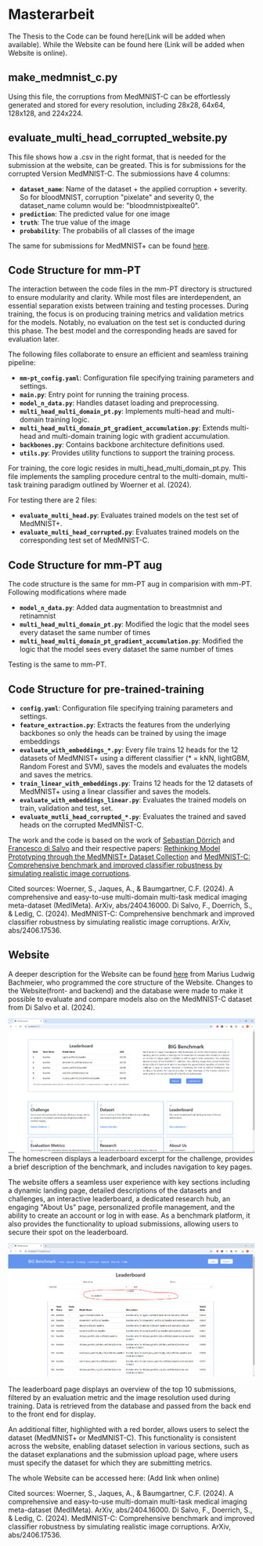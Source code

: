 # Masterarbeit
The Thesis to the Code can be found here(Link will be added when available). While the Website can be found here (Link will be added when Website is online). 
## make_medmnist_c.py
Using this file, the corruptions from MedMNIST-C can be effortlessly generated and stored for every resolution, including 28x28, 64x64, 128x128, and 224x224.
## evaluate_multi_head_corrupted_website.py
This file shows how a .csv in the right format, that is needed for the submission at the website, can be greated. This is for submissions for the corrupted Version MedMNIST-C.
The submiossions have 4 columns: 
- **`dataset_name`**: Name of the dataset + the applied corruption + severity. So for bloodMNIST, corruption "pixelate" and severity 0, the dataset_name column would be: "bloodmnistpixealte0".
- **`prediction`**: The predicted value for one image
- **`truth`**: The true value of the image
- **`probability`**: The probabilis of all classes of the image

  
The same for submissions for MedMNIST+ can be found [here](https://github.com/mariusbachmeier/Bachelor-Thesis/blob/main/model-training/test.py).

## Code Structure for mm-PT
The interaction between the code files in the mm-PT directory is structured to ensure modularity and clarity. While most files are interdependent, an essential separation exists between training and testing processes. During training, the focus is on producing training metrics and validation metrics for the models. Notably, no evaluation on the test set is conducted during this phase. The best model and the corresponding heads are saved for evaluation later.

The following files collaborate to ensure an efficient and seamless training pipeline:
- **`mm-pt_config.yaml`**: Configuration file specifying training parameters and settings.  
- **`main.py`**: Entry point for running the training process.  
- **`model_n_data.py`**: Handles dataset loading and preprocessing.  
- **`multi_head_multi_domain_pt.py`**: Implements multi-head and multi-domain training logic.  
- **`multi_head_multi_domain_pt_gradient_accumulation.py`**: Extends multi-head and multi-domain training logic with gradient accumulation.  
- **`backbones.py`**: Contains backbone architecture definitions used.  
- **`utils.py`**: Provides utility functions to support the training process.

For training, the core logic resides in multi_head_multi_domain_pt.py. This file implements the sampling procedure central to the multi-domain, multi-task training paradigm outlined by Woerner et al. (2024).

For testing there are 2 files: 
- **`evaluate_multi_head.py`**: Evaluates trained models on the test set of MedMNIST+.  
- **`evaluate_multi_head_corrupted.py`**: Evaluates trained models on the corresponding test set of MedMNIST-C.

## Code Structure for mm-PT aug
The code structure is the same for mm-PT aug in comparision with mm-PT. Following modifications where made

- **`model_n_data.py`**: Added data augmentation to breastmnist and retinamnist
- **`multi_head_multi_domain_pt.py`**: Modified the logic that the model sees every dataset the same number of times
- **`multi_head_multi_domain_pt_gradient_accumulation.py`**: Modified the logic that the model sees every dataset the same number of times

Testing is the same to mm-PT.

## Code Structure for pre-trained-training
- **`config.yaml`**: Configuration file specifying training parameters and settings.  
- **`feature_extraction.py`**: Extracts the features from the underlying backbones so only the heads can be trained by using the image embeddings
- **`evaluate_with_embeddings_*.py`**: Every file trains 12 heads for the 12 datasets of MedMNIST+ using a different classifier (* = kNN,  lightGBM, Random Forest and SVM), saves the models and evaluates the models and saves the metrics.
- **`train_linear_with_embeddings.py`**: Trains 12 heads for the 12 datasets of MedMNIST+ using a linear classifier and saves the models.
- **`evaluate_with_embeddings_linear.py`**: Evaluates the trained models on train, validation and test, set.
- **`evaluate_mutli_head_corrupted_*.py`**: Evaluates the trained and saved heads on the corrupted MedMNIST-C.

The work and the code is based on the work of [Sebastian Dörrich](https://github.com/sdoerrich97/rethinking-model-prototyping-MedMNISTPlus) and [Francesco di Salvo](https://github.com/francescodisalvo05/medmnistc-api) and their respective papers: [Rethinking Model Prototyping through the MedMNIST+ Dataset Collection](https://arxiv.org/abs/2404.15786) and [MedMNIST-C: Comprehensive benchmark and improved classifier robustness by simulating realistic image corruptions](https://arxiv.org/abs/2406.17536).

Cited sources:
Woerner, S., Jaques, A., & Baumgartner, C.F. (2024). A comprehensive and easy-to-use multi-domain multi-task medical imaging meta-dataset (MedIMeta). ArXiv, abs/2404.16000.
Di Salvo, F., Doerrich, S., & Ledig, C. (2024). MedMNIST-C: Comprehensive benchmark and improved classifier robustness by simulating realistic image corruptions. ArXiv, abs/2406.17536.

## Website

A deeper description for the Website can be found [here](https://github.com/mariusbachmeier/Bachelor-Thesis) from Marius Ludwig Bachmeier, who programmed the core structure of the Website. 
Changes to the Website(front- and backend) and the database were made to make it possible to evaluate and compare models also on the MedMNIST-C dataset from Di Salvo et al. (2024).

![Homescree](images/WebsiteHomescreen.PNG)
The homescreen displays a leaderboard excerpt for the challenge, provides a brief description of the benchmark, and includes navigation to key pages. 


The website offers a seamless user experience with key sections including a dynamic landing page, detailed descriptions of the datasets and challenges, an interactive leaderboard, a dedicated research hub, an engaging "About Us" page, personalized profile management, and the ability to create an account or log in with ease. As a benchmark platform, it also provides the functionality to upload submissions, allowing users to secure their spot on the leaderboard.

![Leaderboard](images/WebsiteLeaderboard.PNG)


The leaderboard page displays an overview of the top 10 submissions, filtered by an evaluation metric and the image resolution used during training. Data is retrieved from the database and passed from the back end to the front end for display.

An additional filter, highlighted with a red border, allows users to select the dataset (MedMNIST+ or MedMNIST-C). This functionality is consistent across the website, enabling dataset selection in various sections, such as the dataset explanations and the submission upload page, where users must specify the dataset for which they are submitting metrics.

The whole Website can be accessed here: (Add link when online)




Cited sources:
Woerner, S., Jaques, A., & Baumgartner, C.F. (2024). A comprehensive and easy-to-use multi-domain multi-task medical imaging meta-dataset (MedIMeta). ArXiv, abs/2404.16000.
Di Salvo, F., Doerrich, S., & Ledig, C. (2024). MedMNIST-C: Comprehensive benchmark and improved classifier robustness by simulating realistic image corruptions. ArXiv, abs/2406.17536.



